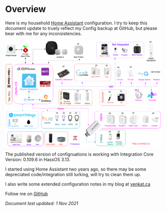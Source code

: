 # Overview

Here is my household [Home Assistant](https://home-assistant)  configuration.  I try to keep this document update to truely reflect my Config backup at GitHub, but please bear with me for any inconsistencies. 



![Configurration Sep2019](Home_Sep2019-1024x691.png)

The published version of configruations is working with Integration Core Version: 0.109.6 in HassOS 3.13.  

I started using Home Assistant two years ago, so there may be some depreciated code/integration still lurking, will try to clean them up. 

I also write some extended configuration notes in my blog at [venkat.ca](http://venkat.ca/) 

Follow me on [GitHub](https://github.com/torvenkat) 

*Document last updated: 1 Nov  2021* 



